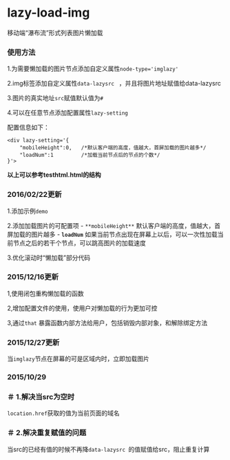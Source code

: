# lazy-load-img
移动端“瀑布流”形式列表图片懒加载

### 使用方法
1.为需要懒加载的图片节点添加自定义属性`node-type='imglazy' `

2.img标签添加自定义属性`data-lazysrc ` ，并且将图片地址赋值给data-lazysrc

3.图片的真实地址`src`赋值默认值为`#`

4.可以在任意节点添加配置属性`lazy-setting`

配置信息如下：
```
<div lazy-setting='{
    "mobileHeight":0,   /*默认客户端的高度，值越大，首屏加载的图片越多*/
    "loadNum":1         /*加载当前节点后的节点的个数*/
}'>
```


**以上可以参考testhtml.html的结构**

### 2016/02/22更新
1.添加示例`demo`

2.添加加载图片的可配置项
    - `**mobileHeight**` 默认客户端的高度，值越大，首屏加载的图片越多
    - **`loadNum`** 如果当前节点出现在屏幕上以后，可以一次性加载当前节点之后的若干个节点，可以跳高图片的加载速度

3.优化滚动时“懒加载”部分代码



### 2015/12/16更新
1,使用闭包重构懒加载的函数

2,增加配置文件的使用，使用户对懒加载的行为更加可控

3,通过`that` 暴露函数内部方法给用户，包括销毁内部对象，和解除绑定方法


### 2015/12/27更新
当`imglazy`节点在屏幕的可是区域内时，立即加载图片

### 2015/10/29
### ＃ 1.解决当src为空时
`location.href`获取的值为当前页面的域名

### ＃ 2.解决重复赋值的问题
当src的已经有值的时候不再降`data-lazysrc `的值赋值给src，阻止重复计算

